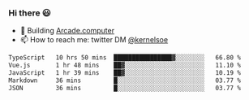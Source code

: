 ### Hi there 😃

- 🔨 Building [Arcade.computer](https://arcade.computer)
- 📫 How to reach me: twitter DM [@kernelsoe](https://twitter.com/kernelsoe)

<!--START_SECTION:waka-->

```txt
TypeScript   10 hrs 50 mins  ████████████████▓░░░░░░░░   66.80 %
Vue.js       1 hr 48 mins    ██▓░░░░░░░░░░░░░░░░░░░░░░   11.10 %
JavaScript   1 hr 39 mins    ██▓░░░░░░░░░░░░░░░░░░░░░░   10.19 %
Markdown     36 mins         █░░░░░░░░░░░░░░░░░░░░░░░░   03.77 %
JSON         36 mins         █░░░░░░░░░░░░░░░░░░░░░░░░   03.77 %
```

<!--END_SECTION:waka-->
